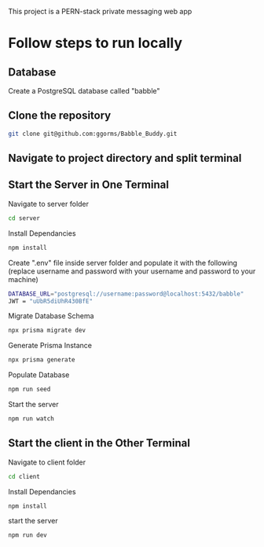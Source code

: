 This project is a PERN-stack private messaging web app

# Follow steps to run locally

## Database

Create a PostgreSQL database called "babble"

## Clone the repository 

```bash
git clone git@github.com:ggorms/Babble_Buddy.git
```

## Navigate to project directory and split terminal

## Start the Server in One Terminal

Navigate to server folder

```bash
cd server
```

Install Dependancies

```bash
npm install
```

Create ".env" file inside server folder and populate it with the following
(replace username and password with your username and password to your machine)
```bash
DATABASE_URL="postgresql://username:password@localhost:5432/babble"
JWT = "uUbR5diUhR430BfE"
```


Migrate Database Schema

```bash
npx prisma migrate dev 
```

Generate Prisma Instance

```bash
npx prisma generate
```

Populate Database

```bash
npm run seed
```

Start the server 

```bash
npm run watch
```

## Start the client in the Other Terminal

Navigate to client folder

```bash
cd client
```

Install Dependancies

```bash
npm install
```

start the server

```bash
npm run dev
```
